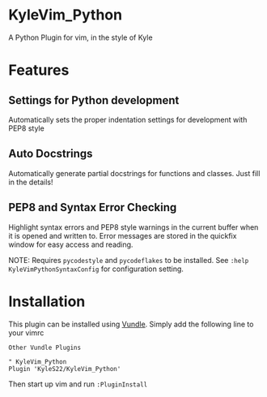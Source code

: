 # KyleVim_Python
A Python Plugin for vim, in the style of Kyle

# Features

## Settings for Python development
Automatically sets the proper indentation settings for development with PEP8 style

## Auto Docstrings
Automatically generate partial docstrings for functions and classes.  Just fill in the details!

## PEP8 and Syntax Error Checking
Highlight syntax errors and PEP8 style warnings in the current buffer when it is opened and written to.  Error messages are stored in the quickfix window for easy access and reading.

NOTE: Requires `pycodestyle` and `pycodeflakes` to be installed.  See `:help KyleVimPythonSyntaxConfig` for configuration setting.

# Installation
This plugin can be installed using [Vundle](https://github.com/VundleVim/Vundle.vim).  Simply add the following line to your vimrc

```
Other Vundle Plugins

" KyleVim_Python
Plugin 'KyleS22/KyleVim_Python'

```

Then start up vim and run `:PluginInstall`
